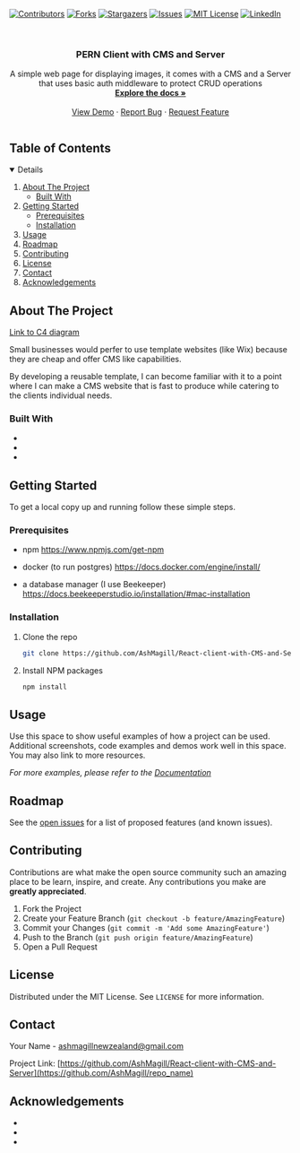 <!--
*** Thanks for checking out the Best-README-Template. If you have a suggestion
*** that would make this better, please fork the repo and create a pull request
*** or simply open an issue with the tag "enhancement".
*** Thanks again! Now go create something AMAZING! :D
***
***
***
*** To avoid retyping too much info. Do a search and replace for the following:
*** AshMagill, React-client-with-CMS-and-Server, twitter_handle, ashmagillnewzealand@gmail.com, React-client-with-CMS-and-Server, A React website that displays images posted by a CMS, the routes in the server are secured with basic authentication. Uses a postgres database.
-->



<!-- PROJECT SHIELDS -->
<!--
*** I'm using markdown "reference style" links for readability.
*** Reference links are enclosed in brackets [ ] instead of parentheses ( ).
*** See the bottom of this document for the declaration of the reference variables
*** for contributors-url, forks-url, etc. This is an optional, concise syntax you may use.
*** https://www.markdownguide.org/basic-syntax/#reference-style-links
-->
[![Contributors][contributors-shield]][contributors-url]
[![Forks][forks-shield]][forks-url]
[![Stargazers][stars-shield]][stars-url]
[![Issues][issues-shield]][issues-url]
[![MIT License][license-shield]][license-url]
[![LinkedIn][linkedin-shield]][linkedin-url]



<br />
<p align="center">

  <h3 align="center">PERN Client with CMS and Server</h3>

  <p align="center">
    A simple web page for displaying images, it comes with a CMS and a Server that uses basic auth middleware to protect CRUD operations
    <br />
    <a href="https://github.com/AshMagill/React-client-with-CMS-and-Server"><strong>Explore the docs »</strong></a>
    <br />
    <br />
    <a href="https://github.com/AshMagill/React-client-with-CMS-and-Server">View Demo</a>
    ·
    <a href="https://github.com/AshMagill/React-client-with-CMS-and-Server/issues">Report Bug</a>
    ·
    <a href="https://github.com/AshMagill/React-client-with-CMS-and-Server/issues">Request Feature</a>
  </p>
</p>



<!-- TABLE OF CONTENTS -->
  <summary><h2 style="display: inline-block">Table of Contents</h2></summary>
<details open="open">
  <ol>
    <li>
      <a href="#about-the-project">About The Project</a>
      <ul>
        <li><a href="#built-with">Built With</a></li>
      </ul>
    </li>
    <li>
      <a href="#getting-started">Getting Started</a>
      <ul>
        <li><a href="#prerequisites">Prerequisites</a></li>
        <li><a href="#installation">Installation</a></li>
      </ul>
    </li>
    <li><a href="#usage">Usage</a></li>
    <li><a href="#roadmap">Roadmap</a></li>
    <li><a href="#contributing">Contributing</a></li>
    <li><a href="#license">License</a></li>
    <li><a href="#contact">Contact</a></li>
    <li><a href="#acknowledgements">Acknowledgements</a></li>
  </ol>
</details>



<!-- ABOUT THE PROJECT -->
## About The Project

  <a href="https://raw.githubusercontent.com/AshMagill/Readme/main/images/Pern%20C4%20Diagram.png?token=AQZ3OBXAICRLYNCWHRXRGITAYA4OM">
  <p>Link to C4 diagram</p>
  </a>

Small businesses would perfer to use
template websites (like Wix) because they are 
cheap and offer CMS like capabilities.

By developing a reusable template, I 
can become familiar with it to a point
where I can make a CMS website that
is fast to produce while catering to 
the clients individual needs.

### Built With

* []()
* []()
* []()



<!-- GETTING STARTED -->
## Getting Started

To get a local copy up and running follow these simple steps.

### Prerequisites

* npm 
  https://www.npmjs.com/get-npm

* docker (to run postgres)
  https://docs.docker.com/engine/install/

* a database manager (I use Beekeeper)
  https://docs.beekeeperstudio.io/installation/#mac-installation

### Installation

1. Clone the repo
   ```sh
   git clone https://github.com/AshMagill/React-client-with-CMS-and-Server.git
   ```
2. Install NPM packages
   ```sh
   npm install
   ```



<!-- USAGE EXAMPLES -->
## Usage

Use this space to show useful examples of how a project can be used. Additional screenshots, code examples and demos work well in this space. You may also link to more resources.

_For more examples, please refer to the [Documentation](https://example.com)_



<!-- ROADMAP -->
## Roadmap

See the [open issues](https://github.com/AshMagill/React-client-with-CMS-and-Server/issues) for a list of proposed features (and known issues).



<!-- CONTRIBUTING -->
## Contributing

Contributions are what make the open source community such an amazing place to be learn, inspire, and create. Any contributions you make are **greatly appreciated**.

1. Fork the Project
2. Create your Feature Branch (`git checkout -b feature/AmazingFeature`)
3. Commit your Changes (`git commit -m 'Add some AmazingFeature'`)
4. Push to the Branch (`git push origin feature/AmazingFeature`)
5. Open a Pull Request



<!-- LICENSE -->
## License

Distributed under the MIT License. See `LICENSE` for more information.



<!-- CONTACT -->
## Contact

Your Name - ashmagillnewzealand@gmail.com

Project Link: [https://github.com/AshMagill/React-client-with-CMS-and-Server](https://github.com/AshMagill/repo_name)



<!-- ACKNOWLEDGEMENTS -->
## Acknowledgements

* []()
* []()
* []()





<!-- MARKDOWN LINKS & IMAGES -->
<!-- https://www.markdownguide.org/basic-syntax/#reference-style-links -->
[contributors-shield]: https://img.shields.io/github/contributors/AshMagill/repo.svg?style=for-the-badge
[contributors-url]: https://github.com/AshMagill/repo/graphs/contributors
[forks-shield]: https://img.shields.io/github/forks/AshMagill/repo.svg?style=for-the-badge
[forks-url]: https://github.com/AshMagill/repo/network/members
[stars-shield]: https://img.shields.io/github/stars/AshMagill/repo.svg?style=for-the-badge
[stars-url]: https://github.com/AshMagill/repo/stargazers
[issues-shield]: https://img.shields.io/github/issues/AshMagill/repo.svg?style=for-the-badge
[issues-url]: https://github.com/AshMagill/repo/issues
[license-shield]: https://img.shields.io/github/license/AshMagill/repo.svg?style=for-the-badge
[license-url]: https://github.com/AshMagill/repo/blob/master/LICENSE.txt
[linkedin-shield]: https://img.shields.io/badge/-LinkedIn-black.svg?style=for-the-badge&logo=linkedin&colorB=555
[linkedin-url]: https://linkedin.com/in/AshMagill
